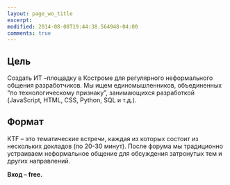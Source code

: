 ```yaml
---
layout: page_wo_title
excerpt: 
modified: 2014-08-08T19:44:38.564948-04:00
comments: true
---
```

	
	
Цель
----

Создать ИТ –площадку в Костроме для регулярного неформального общения разработчиков. Мы ищем единомышленников, объединенных “по технологическому признаку”, занимающихся разработкой (JavaScript, HTML, CSS, Python, SQL и т.д.).

Формат
------

KTF – это тематические встречи, каждая из которых состоит из нескольких докладов (по 20-30 минут). После форума мы традиционно  устраиваем  неформальное  общение  для  обсуждения  затронутых  тем  и других направлений.

__Вход – free.__
